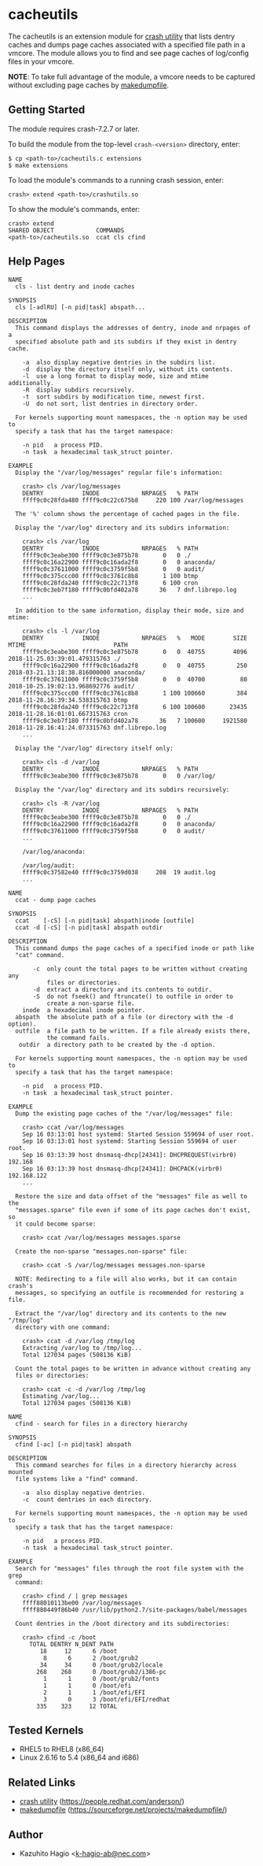 cacheutils
==========

The cacheutils is an extension module for [crash utility][1] that lists dentry
caches and dumps page caches associated with a specified file path in a vmcore.
The module allows you to find and see page caches of log/config files in your
vmcore.

**NOTE**: To take full advantage of the module, a vmcore needs to be captured
without excluding page caches by [makedumpfile][2].

Getting Started
---------------

The module requires crash-7.2.7 or later.

To build the module from the top-level `crash-<version>` directory, enter:

    $ cp <path-to>/cacheutils.c extensions
    $ make extensions

To load the module's commands to a running crash session, enter:

    crash> extend <path-to>/crashutils.so

To show the module's commands, enter:

    crash> extend
    SHARED OBJECT            COMMANDS
    <path-to>/cacheutils.so  ccat cls cfind

Help Pages
----------

```
NAME
  cls - list dentry and inode caches

SYNOPSIS
  cls [-adlRU] [-n pid|task] abspath...

DESCRIPTION
  This command displays the addresses of dentry, inode and nrpages of a
  specified absolute path and its subdirs if they exist in dentry cache.

    -a  also display negative dentries in the subdirs list.
    -d  display the directory itself only, without its contents.
    -l  use a long format to display mode, size and mtime additionally.
    -R  display subdirs recursively.
    -t  sort subdirs by modification time, newest first.
    -U  do not sort, list dentries in directory order.

  For kernels supporting mount namespaces, the -n option may be used to
  specify a task that has the target namespace:

    -n pid   a process PID.
    -n task  a hexadecimal task_struct pointer.

EXAMPLE
  Display the "/var/log/messages" regular file's information:

    crash> cls /var/log/messages
    DENTRY           INODE            NRPAGES   % PATH
    ffff9c0c28fda480 ffff9c0c22c675b8     220 100 /var/log/messages

  The '%' column shows the percentage of cached pages in the file.

  Display the "/var/log" directory and its subdirs information:

    crash> cls /var/log
    DENTRY           INODE            NRPAGES   % PATH
    ffff9c0c3eabe300 ffff9c0c3e875b78       0   0 ./
    ffff9c0c16a22900 ffff9c0c16ada2f8       0   0 anaconda/
    ffff9c0c37611000 ffff9c0c3759f5b8       0   0 audit/
    ffff9c0c375ccc00 ffff9c0c3761c8b8       1 100 btmp
    ffff9c0c28fda240 ffff9c0c22c713f8       6 100 cron
    ffff9c0c3eb7f180 ffff9c0bfd402a78      36   7 dnf.librepo.log
    ...

  In addition to the same information, display their mode, size and mtime:

    crash> cls -l /var/log
    DENTRY           INODE            NRPAGES   %   MODE        SIZE MTIME                         PATH
    ffff9c0c3eabe300 ffff9c0c3e875b78       0   0  40755        4096 2018-11-25.03:39:01.479315763 ./
    ffff9c0c16a22900 ffff9c0c16ada2f8       0   0  40755         250 2018-03-21.13:18:38.816000000 anaconda/
    ffff9c0c37611000 ffff9c0c3759f5b8       0   0  40700          80 2018-10-25.19:02:13.968692776 audit/
    ffff9c0c375ccc00 ffff9c0c3761c8b8       1 100 100660         384 2018-11-28.16:39:34.538315763 btmp
    ffff9c0c28fda240 ffff9c0c22c713f8       6 100 100600       23435 2018-11-28.16:01:01.667315763 cron
    ffff9c0c3eb7f180 ffff9c0bfd402a78      36   7 100600     1921580 2018-11-28.16:41:24.073315763 dnf.librepo.log
    ...

  Display the "/var/log" directory itself only:

    crash> cls -d /var/log
    DENTRY           INODE            NRPAGES   % PATH
    ffff9c0c3eabe300 ffff9c0c3e875b78       0   0 /var/log/

  Display the "/var/log" directory and its subdirs recursively:

    crash> cls -R /var/log
    DENTRY           INODE            NRPAGES   % PATH
    ffff9c0c3eabe300 ffff9c0c3e875b78       0   0 ./
    ffff9c0c16a22900 ffff9c0c16ada2f8       0   0 anaconda/
    ffff9c0c37611000 ffff9c0c3759f5b8       0   0 audit/
    ...

    /var/log/anaconda:

    /var/log/audit:
    ffff9c0c37582e40 ffff9c0c3759d038     208  19 audit.log
    ...
```
```
NAME
  ccat - dump page caches

SYNOPSIS
  ccat    [-cS] [-n pid|task] abspath|inode [outfile]
  ccat -d [-cS] [-n pid|task] abspath outdir

DESCRIPTION
  This command dumps the page caches of a specified inode or path like
  "cat" command.

       -c  only count the total pages to be written without creating any
           files or directories.
       -d  extract a directory and its contents to outdir.
       -S  do not fseek() and ftruncate() to outfile in order to
           create a non-sparse file.
    inode  a hexadecimal inode pointer.
  abspath  the absolute path of a file (or directory with the -d option).
  outfile  a file path to be written. If a file already exists there,
           the command fails.
   outdir  a directory path to be created by the -d option.

  For kernels supporting mount namespaces, the -n option may be used to
  specify a task that has the target namespace:

    -n pid   a process PID.
    -n task  a hexadecimal task_struct pointer.

EXAMPLE
  Dump the existing page caches of the "/var/log/messages" file:

    crash> ccat /var/log/messages
    Sep 16 03:13:01 host systemd: Started Session 559694 of user root.
    Sep 16 03:13:01 host systemd: Starting Session 559694 of user root.
    Sep 16 03:13:39 host dnsmasq-dhcp[24341]: DHCPREQUEST(virbr0) 192.168
    Sep 16 03:13:39 host dnsmasq-dhcp[24341]: DHCPACK(virbr0) 192.168.122
    ...

  Restore the size and data offset of the "messages" file as well to the
  "messages.sparse" file even if some of its page caches don't exist, so
  it could become sparse:

    crash> ccat /var/log/messages messages.sparse

  Create the non-sparse "messages.non-sparse" file:

    crash> ccat -S /var/log/messages messages.non-sparse

  NOTE: Redirecting to a file will also works, but it can contain crash's
  messages, so specifying an outfile is recommended for restoring a file.

  Extract the "/var/log" directory and its contents to the new "/tmp/log"
  directory with one command:

    crash> ccat -d /var/log /tmp/log
    Extracting /var/log to /tmp/log...
    Total 127034 pages (508136 KiB)

  Count the total pages to be written in advance without creating any
  files or directories:

    crash> ccat -c -d /var/log /tmp/log
    Estimating /var/log...
    Total 127034 pages (508136 KiB)
```
```
NAME
  cfind - search for files in a directory hierarchy

SYNOPSIS
  cfind [-ac] [-n pid|task] abspath

DESCRIPTION
  This command searches for files in a directory hierarchy across mounted
  file systems like a "find" command.

    -a  also display negative dentries.
    -c  count dentries in each directory.

  For kernels supporting mount namespaces, the -n option may be used to
  specify a task that has the target namespace:

    -n pid   a process PID.
    -n task  a hexadecimal task_struct pointer.

EXAMPLE
  Search for "messages" files through the root file system with the grep
  command:

    crash> cfind / | grep messages
    ffff88010113be00 /var/log/messages
    ffff880449f86b40 /usr/lib/python2.7/site-packages/babel/messages

  Count dentries in the /boot directory and its subdirectories:

    crash> cfind -c /boot
      TOTAL DENTRY N_DENT PATH
         18     12      6 /boot
          8      6      2 /boot/grub2
         34     34      0 /boot/grub2/locale
        268    268      0 /boot/grub2/i386-pc
          1      1      0 /boot/grub2/fonts
          1      1      0 /boot/efi
          2      1      1 /boot/efi/EFI
          3      0      3 /boot/efi/EFI/redhat
        335    323     12 TOTAL
```

Tested Kernels
--------------

- RHEL5 to RHEL8 (x86_64)
- Linux 2.6.16 to 5.4 (x86_64 and i686)

Related Links
-------------

- [crash utility][1] (https://people.redhat.com/anderson/)
- [makedumpfile][2] (https://sourceforge.net/projects/makedumpfile/)

[1]: https://people.redhat.com/anderson/
[2]: https://sourceforge.net/projects/makedumpfile/

Author
------

- Kazuhito Hagio &lt;k-hagio-ab@nec.com&gt;

